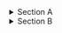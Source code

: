 <details>
  <summary>Section A</summary>
  <details>
    <summary>Section A.B</summary>
    <details>
       <summary>Section A.B.C</summary>
       <details>
          <summary>Section A.B.C.D</summary>
         list
1. one
  1. one one
  1. one two
1. two
1. three 
  </details>
  </details>
  </details>
  </details>
  </details>

<details>
   <summary>Section B</summary>
   important stuff goes here
</details>
